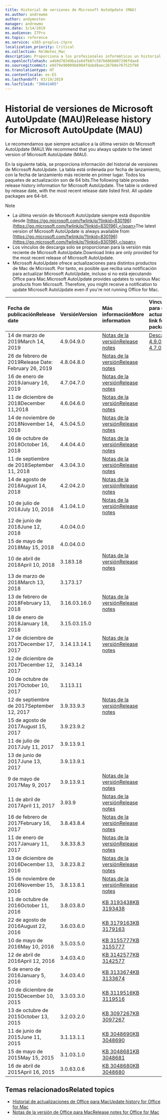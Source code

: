 ```yaml
---
title: Historial de versiones de Microsoft AutoUpdate (MAU)
ms.author: andrewmo
author: andymosten
manager: andrewmo
ms.date: 3/14/2019
ms.audience: ITPro
ms.topic: reference
ms.service: o365-proplus-itpro
localization_priority: Critical
ms.collection: RelNotes_Mac
description: Proporciona a los profesionales informáticos un historial de versiones de Microsoft AutoUpdate (MAU).
ms.openlocfilehash: a4b0d70349ba1e6dfb8fc587b606b007298fdae8
ms.sourcegitcommit: e9d79e90009b8984fdabd8aec267b0e767525f98
ms.translationtype: HT
ms.contentlocale: es-ES
ms.lasthandoff: 03/19/2019
ms.locfileid: "30641405"
---
```

# <a name="release-history-for-microsoft-autoupdate-mau"></a><span data-ttu-id="c0384-103">Historial de versiones de Microsoft AutoUpdate (MAU)</span><span class="sxs-lookup"><span data-stu-id="c0384-103">Release history for Microsoft AutoUpdate (MAU)</span></span>
 
<span data-ttu-id="c0384-104">Le recomendamos que siempre actualice a la última versión de Microsoft AutoUpdate (MAU).</span><span class="sxs-lookup"><span data-stu-id="c0384-104">We recommend that you always update to the latest version of Microsoft AutoUpdate (MAU).</span></span>

<span data-ttu-id="c0384-p101">En la siguiente tabla, se proporciona información del historial de versiones de Microsoft AutoUpdate. La tabla está ordenada por fecha de lanzamiento, con la fecha de lanzamiento más reciente en primer lugar. Todos los paquetes de actualización son de 64 bits.</span><span class="sxs-lookup"><span data-stu-id="c0384-p101">The following table provides release history information for Microsoft AutoUpdate. The table is ordered by release date, with the most recent release date listed first. All update packages are 64-bit.</span></span>


> [!NOTE]
> - <span data-ttu-id="c0384-108">La última versión de Microsoft AutoUpdate siempre está disponible desde [https://go.microsoft.com/fwlink/p/?linkid=830196](https://go.microsoft.com/fwlink/p/?linkid=830196).</span><span class="sxs-lookup"><span data-stu-id="c0384-108">The latest version of Microsoft AutoUpdate is always available from [https://go.microsoft.com/fwlink/p/?linkid=830196](https://go.microsoft.com/fwlink/p/?linkid=830196).</span></span>
> - <span data-ttu-id="c0384-109">Los vínculos de descarga solo se proporcionan para la versión más reciente de Microsoft AutoUpdate.</span><span class="sxs-lookup"><span data-stu-id="c0384-109">Download links are only provided for the most recent release of Microsoft AutoUpdate.</span></span>
> - <span data-ttu-id="c0384-p102">Microsoft AutoUpdate ofrece actualizaciones para distintos productos de Mac de Microsoft. Por tanto, es posible que reciba una notificación para actualizar Microsoft AutoUpdate, incluso si no está ejecutando Office para Mac.</span><span class="sxs-lookup"><span data-stu-id="c0384-p102">Microsoft AutoUpdate provides updates to various Mac products from Microsoft. Therefore, you might receive a notification to update Microsoft AutoUpdate even if you're not running Office for Mac.</span></span>
  
|<span data-ttu-id="c0384-112">**Fecha de publicación**</span><span class="sxs-lookup"><span data-stu-id="c0384-112">**Release date**</span></span>|<span data-ttu-id="c0384-113">**Versión**</span><span class="sxs-lookup"><span data-stu-id="c0384-113">**Version**</span></span>|<span data-ttu-id="c0384-114">**Más información**</span><span class="sxs-lookup"><span data-stu-id="c0384-114">**More information**</span></span>|<span data-ttu-id="c0384-115">**Vínculo de descarga para el paquete de actualización**</span><span class="sxs-lookup"><span data-stu-id="c0384-115">**Download link for the update package**</span></span>|
|:-----|:-----|:-----|:-----|
|<span data-ttu-id="c0384-116">14 de marzo de 2019</span><span class="sxs-lookup"><span data-stu-id="c0384-116">March 14, 2019</span></span> <br/>|<span data-ttu-id="c0384-117">4.9.0</span><span class="sxs-lookup"><span data-stu-id="c0384-117">4.9.0</span></span> <br/> | [<span data-ttu-id="c0384-118">Notas de la versión</span><span class="sxs-lookup"><span data-stu-id="c0384-118">Release notes</span></span>](release-notes-office-for-mac.md#march-2019-release) <br/> |[<span data-ttu-id="c0384-119">Descargar MAU 4.9.0</span><span class="sxs-lookup"><span data-stu-id="c0384-119">Download MAU 4.7.0</span></span>](https://go.microsoft.com/fwlink/p/?linkid=830196) <br/> |
|<span data-ttu-id="c0384-120">26 de febrero de 2019</span><span class="sxs-lookup"><span data-stu-id="c0384-120">Release Date: February 26, 2019</span></span> <br/>|<span data-ttu-id="c0384-121">4.8.0</span><span class="sxs-lookup"><span data-stu-id="c0384-121">4.8.0</span></span> <br/> | [<span data-ttu-id="c0384-122">Notas de la versión</span><span class="sxs-lookup"><span data-stu-id="c0384-122">Release notes</span></span>](release-notes-office-for-mac.md#january-2019-release) <br/> |<br/> |
|<span data-ttu-id="c0384-123">16 de enero de 2019</span><span class="sxs-lookup"><span data-stu-id="c0384-123">January 16, 2019</span></span> <br/>|<span data-ttu-id="c0384-124">4.7.0</span><span class="sxs-lookup"><span data-stu-id="c0384-124">4.7.0</span></span> <br/> | [<span data-ttu-id="c0384-125">Notas de la versión</span><span class="sxs-lookup"><span data-stu-id="c0384-125">Release notes</span></span>](release-notes-office-for-mac.md#january-2019-release) <br/> | |
|<span data-ttu-id="c0384-126">11 de diciembre de 2018</span><span class="sxs-lookup"><span data-stu-id="c0384-126">December 11,2018</span></span> <br/>|<span data-ttu-id="c0384-127">4.6.0</span><span class="sxs-lookup"><span data-stu-id="c0384-127">4.6.0</span></span> <br/> | [<span data-ttu-id="c0384-128">Notas de la versión</span><span class="sxs-lookup"><span data-stu-id="c0384-128">Release notes</span></span>](release-notes-office-for-mac.md#december-2018-release) <br/> ||
|<span data-ttu-id="c0384-129">14 de noviembre de 2018</span><span class="sxs-lookup"><span data-stu-id="c0384-129">November 14, 2018</span></span> <br/> |<span data-ttu-id="c0384-130">4.5.0</span><span class="sxs-lookup"><span data-stu-id="c0384-130">4.5.0</span></span> <br/> |[<span data-ttu-id="c0384-131">Notas de la versión</span><span class="sxs-lookup"><span data-stu-id="c0384-131">Release notes</span></span>](release-notes-office-for-mac.md#november-2018-release) <br/> | |
|<span data-ttu-id="c0384-132">16 de octubre de 2018</span><span class="sxs-lookup"><span data-stu-id="c0384-132">October 16, 2018</span></span> <br/> |<span data-ttu-id="c0384-133">4.4.0</span><span class="sxs-lookup"><span data-stu-id="c0384-133">4.4.0</span></span> <br/> |[<span data-ttu-id="c0384-134">Notas de la versión</span><span class="sxs-lookup"><span data-stu-id="c0384-134">Release notes</span></span>](release-notes-office-for-mac.md#october-2018-release) <br/> | |
|<span data-ttu-id="c0384-135">11 de septiembre de 2018</span><span class="sxs-lookup"><span data-stu-id="c0384-135">September 11, 2018</span></span>  <br/> |<span data-ttu-id="c0384-136">4.3.0</span><span class="sxs-lookup"><span data-stu-id="c0384-136">4.3.0</span></span>  <br/> |[<span data-ttu-id="c0384-137">Notas de la versión</span><span class="sxs-lookup"><span data-stu-id="c0384-137">Release notes</span></span>](release-notes-office-for-mac.md#september-2018-release) <br/> | |
|<span data-ttu-id="c0384-138">14 de agosto de 2018</span><span class="sxs-lookup"><span data-stu-id="c0384-138">August 14, 2018</span></span>  <br/> |<span data-ttu-id="c0384-139">4.2.0</span><span class="sxs-lookup"><span data-stu-id="c0384-139">4.2.0</span></span>  <br/> |[<span data-ttu-id="c0384-140">Notas de la versión</span><span class="sxs-lookup"><span data-stu-id="c0384-140">Release notes</span></span>](release-notes-office-for-mac.md#august-2018-release) <br/> | |
|<span data-ttu-id="c0384-141">10 de julio de 2018</span><span class="sxs-lookup"><span data-stu-id="c0384-141">July 10, 2018</span></span>  <br/> |<span data-ttu-id="c0384-142">4.1.0</span><span class="sxs-lookup"><span data-stu-id="c0384-142">4.1.0</span></span>  <br/> |[<span data-ttu-id="c0384-143">Notas de la versión</span><span class="sxs-lookup"><span data-stu-id="c0384-143">Release notes</span></span>](release-notes-office-for-mac.md#july-2018-release) <br/> | |
|<span data-ttu-id="c0384-144">12 de junio de 2018</span><span class="sxs-lookup"><span data-stu-id="c0384-144">June 12, 2018</span></span>  <br/> |<span data-ttu-id="c0384-145">4.0.0</span><span class="sxs-lookup"><span data-stu-id="c0384-145">4.0.0</span></span>  <br/> |||
|<span data-ttu-id="c0384-146">15 de mayo de 2018</span><span class="sxs-lookup"><span data-stu-id="c0384-146">May 15, 2018</span></span>  <br/> |<span data-ttu-id="c0384-147">4.0.0</span><span class="sxs-lookup"><span data-stu-id="c0384-147">4.0.0</span></span>  <br/> |||
|<span data-ttu-id="c0384-148">10 de abril de 2018</span><span class="sxs-lookup"><span data-stu-id="c0384-148">April 10, 2018</span></span>  <br/> |<span data-ttu-id="c0384-149">3.18</span><span class="sxs-lookup"><span data-stu-id="c0384-149">3.18</span></span>  <br/> |[<span data-ttu-id="c0384-150">Notas de la versión</span><span class="sxs-lookup"><span data-stu-id="c0384-150">Release notes</span></span>](release-notes-office-for-mac.md#april-2018-release) <br/> ||
|<span data-ttu-id="c0384-151">13 de marzo de 2018</span><span class="sxs-lookup"><span data-stu-id="c0384-151">March 13, 2018</span></span>  <br/> |<span data-ttu-id="c0384-152">3.17</span><span class="sxs-lookup"><span data-stu-id="c0384-152">3.17</span></span>  <br/> |||
|<span data-ttu-id="c0384-153">13 de febrero de 2018</span><span class="sxs-lookup"><span data-stu-id="c0384-153">February 13, 2018</span></span>  <br/> |<span data-ttu-id="c0384-154">3.16.0</span><span class="sxs-lookup"><span data-stu-id="c0384-154">3.16.0</span></span>  <br/> |[<span data-ttu-id="c0384-155">Notas de la versión</span><span class="sxs-lookup"><span data-stu-id="c0384-155">Release notes</span></span>](release-notes-office-for-mac.md#february-2018-release) <br/> | <br/> |
|<span data-ttu-id="c0384-156">18 de enero de 2018</span><span class="sxs-lookup"><span data-stu-id="c0384-156">January 18, 2018</span></span>  <br/> |<span data-ttu-id="c0384-157">3.15.0</span><span class="sxs-lookup"><span data-stu-id="c0384-157">3.15.0</span></span>  <br/> |<br/> |
|<span data-ttu-id="c0384-158">17 de diciembre de 2017</span><span class="sxs-lookup"><span data-stu-id="c0384-158">December 17, 2017</span></span>  <br/> |<span data-ttu-id="c0384-159">3.14.1</span><span class="sxs-lookup"><span data-stu-id="c0384-159">3.14.1</span></span>  <br/> |[<span data-ttu-id="c0384-160">Notas de la versión</span><span class="sxs-lookup"><span data-stu-id="c0384-160">Release notes</span></span>](release-notes-office-for-mac.md#december-2017-release) <br/> | <br/> |
|<span data-ttu-id="c0384-161">12 de diciembre de 2017</span><span class="sxs-lookup"><span data-stu-id="c0384-161">December 12, 2017</span></span>  <br/> |<span data-ttu-id="c0384-162">3.14</span><span class="sxs-lookup"><span data-stu-id="c0384-162">3.14</span></span>  <br/> ||  <br/> |
|<span data-ttu-id="c0384-163">10 de octubre de 2017</span><span class="sxs-lookup"><span data-stu-id="c0384-163">October 10, 2017</span></span>  <br/> |<span data-ttu-id="c0384-164">3.11</span><span class="sxs-lookup"><span data-stu-id="c0384-164">3.11</span></span>  <br/> ||<br/> |
|<span data-ttu-id="c0384-165">12 de septiembre de 2017</span><span class="sxs-lookup"><span data-stu-id="c0384-165">September 12, 2017</span></span>  <br/> |<span data-ttu-id="c0384-166">3.9.3</span><span class="sxs-lookup"><span data-stu-id="c0384-166">3.9.3</span></span>  <br/> |[<span data-ttu-id="c0384-167">Notas de la versión</span><span class="sxs-lookup"><span data-stu-id="c0384-167">Release notes</span></span>](release-notes-office-for-mac.md#september-2017-release) <br/> |<br/> |
|<span data-ttu-id="c0384-168">15 de agosto de 2017</span><span class="sxs-lookup"><span data-stu-id="c0384-168">August 15, 2017</span></span>  <br/> |<span data-ttu-id="c0384-169">3.9.2</span><span class="sxs-lookup"><span data-stu-id="c0384-169">3.9.2</span></span>  <br/> || <br/> |
|<span data-ttu-id="c0384-170">11 de julio de 2017</span><span class="sxs-lookup"><span data-stu-id="c0384-170">July 11, 2017</span></span>  <br/> |<span data-ttu-id="c0384-171">3.9.1</span><span class="sxs-lookup"><span data-stu-id="c0384-171">3.9.1</span></span>  <br/> || <br/> |
|<span data-ttu-id="c0384-172">13 de junio de 2017</span><span class="sxs-lookup"><span data-stu-id="c0384-172">June 13, 2017</span></span>  <br/> |<span data-ttu-id="c0384-173">3.9.1</span><span class="sxs-lookup"><span data-stu-id="c0384-173">3.9.1</span></span>  <br/> || <br/> |
|<span data-ttu-id="c0384-174">9 de mayo de 2017</span><span class="sxs-lookup"><span data-stu-id="c0384-174">May 9, 2017</span></span>  <br/> |<span data-ttu-id="c0384-175">3.9.1</span><span class="sxs-lookup"><span data-stu-id="c0384-175">3.9.1</span></span>  <br/> |[<span data-ttu-id="c0384-176">Notas de la versión</span><span class="sxs-lookup"><span data-stu-id="c0384-176">Release notes</span></span>](release-notes-office-for-mac.md#may-2017-release) <br/> | <br/> |
|<span data-ttu-id="c0384-177">11 de abril de 2017</span><span class="sxs-lookup"><span data-stu-id="c0384-177">April 11, 2017</span></span>  <br/> |<span data-ttu-id="c0384-178">3.9</span><span class="sxs-lookup"><span data-stu-id="c0384-178">3.9</span></span>  <br/> |[<span data-ttu-id="c0384-179">Notas de la versión</span><span class="sxs-lookup"><span data-stu-id="c0384-179">Release notes</span></span>](release-notes-office-for-mac.md#april-2017-release) <br/> |  <br/> |
|<span data-ttu-id="c0384-180">16 de febrero de 2017</span><span class="sxs-lookup"><span data-stu-id="c0384-180">February 16, 2017</span></span>  <br/> |<span data-ttu-id="c0384-181">3.8.4</span><span class="sxs-lookup"><span data-stu-id="c0384-181">3.8.4</span></span>  <br/> |[<span data-ttu-id="c0384-182">Notas de la versión</span><span class="sxs-lookup"><span data-stu-id="c0384-182">Release notes</span></span>](release-notes-office-for-mac.md#february-2017-release) <br/> | <br/> |
|<span data-ttu-id="c0384-183">11 de enero de 2017</span><span class="sxs-lookup"><span data-stu-id="c0384-183">January 11, 2017</span></span>  <br/> |<span data-ttu-id="c0384-184">3.8.3</span><span class="sxs-lookup"><span data-stu-id="c0384-184">3.8.3</span></span>  <br/> |[<span data-ttu-id="c0384-185">Notas de la versión</span><span class="sxs-lookup"><span data-stu-id="c0384-185">Release notes</span></span>](release-notes-office-for-mac.md#january-2017-release) <br/> | <br/> |
|<span data-ttu-id="c0384-186">13 de diciembre de 2016</span><span class="sxs-lookup"><span data-stu-id="c0384-186">December 13, 2016</span></span>  <br/> |<span data-ttu-id="c0384-187">3.8.2</span><span class="sxs-lookup"><span data-stu-id="c0384-187">3.8.2</span></span>  <br/> |[<span data-ttu-id="c0384-188">Notas de la versión</span><span class="sxs-lookup"><span data-stu-id="c0384-188">Release notes</span></span>](release-notes-office-for-mac.md#december-2016-release) <br/> | <br/> |
|<span data-ttu-id="c0384-189">15 de noviembre de 2016</span><span class="sxs-lookup"><span data-stu-id="c0384-189">November 15, 2016</span></span>  <br/> |<span data-ttu-id="c0384-190">3.8.1</span><span class="sxs-lookup"><span data-stu-id="c0384-190">3.8.1</span></span>  <br/> |[<span data-ttu-id="c0384-191">Notas de la versión</span><span class="sxs-lookup"><span data-stu-id="c0384-191">Release notes</span></span>](release-notes-office-for-mac.md#november-2016-release) <br/> | <br/> |
|<span data-ttu-id="c0384-192">11 de octubre de 2016</span><span class="sxs-lookup"><span data-stu-id="c0384-192">October 11, 2016</span></span>  <br/> |<span data-ttu-id="c0384-193">3.8.0</span><span class="sxs-lookup"><span data-stu-id="c0384-193">3.8.0</span></span>  <br/> |[<span data-ttu-id="c0384-194">KB 3193438</span><span class="sxs-lookup"><span data-stu-id="c0384-194">KB 3193438</span></span>](https://support.microsoft.com/kb/3193438) <br/> | <br/> |
|<span data-ttu-id="c0384-195">22 de agosto de 2016</span><span class="sxs-lookup"><span data-stu-id="c0384-195">August 22, 2016</span></span>  <br/> |<span data-ttu-id="c0384-196">3.6.0</span><span class="sxs-lookup"><span data-stu-id="c0384-196">3.6.0</span></span>  <br/> |[<span data-ttu-id="c0384-197">KB 3179163</span><span class="sxs-lookup"><span data-stu-id="c0384-197">KB 3179163</span></span>](https://support.microsoft.com/kb/3179163) <br/> | <br/> |
|<span data-ttu-id="c0384-198">10 de mayo de 2016</span><span class="sxs-lookup"><span data-stu-id="c0384-198">May 10, 2016</span></span>  <br/> |<span data-ttu-id="c0384-199">3.5.0</span><span class="sxs-lookup"><span data-stu-id="c0384-199">3.5.0</span></span>  <br/> |[<span data-ttu-id="c0384-200">KB 3155777</span><span class="sxs-lookup"><span data-stu-id="c0384-200">KB 3155777</span></span>](https://support.microsoft.com/kb/3155777) <br/> | <br/> |
|<span data-ttu-id="c0384-201">12 de abril de 2016</span><span class="sxs-lookup"><span data-stu-id="c0384-201">April 12, 2016</span></span>  <br/> |<span data-ttu-id="c0384-202">3.4.0</span><span class="sxs-lookup"><span data-stu-id="c0384-202">3.4.0</span></span>  <br/> |[<span data-ttu-id="c0384-203">KB 3142577</span><span class="sxs-lookup"><span data-stu-id="c0384-203">KB 3142577</span></span>](https://support.microsoft.com/kb/3142577) <br/> | <br/> |
|<span data-ttu-id="c0384-204">5 de enero de 2016</span><span class="sxs-lookup"><span data-stu-id="c0384-204">January 5, 2016</span></span>  <br/> |<span data-ttu-id="c0384-205">3.4.0</span><span class="sxs-lookup"><span data-stu-id="c0384-205">3.4.0</span></span>  <br/> |[<span data-ttu-id="c0384-206">KB 3133674</span><span class="sxs-lookup"><span data-stu-id="c0384-206">KB 3133674</span></span>](https://support.microsoft.com/kb/3133674) <br/> | <br/> |
|<span data-ttu-id="c0384-207">10 de diciembre de 2015</span><span class="sxs-lookup"><span data-stu-id="c0384-207">December 10, 2015</span></span>  <br/> |<span data-ttu-id="c0384-208">3.3.0</span><span class="sxs-lookup"><span data-stu-id="c0384-208">3.3.0</span></span>  <br/> |[<span data-ttu-id="c0384-209">KB 3119516</span><span class="sxs-lookup"><span data-stu-id="c0384-209">KB 3119516</span></span>](https://support.microsoft.com/kb/3119516) <br/> | <br/> |
|<span data-ttu-id="c0384-210">13 de octubre de 2015</span><span class="sxs-lookup"><span data-stu-id="c0384-210">October 13, 2015</span></span>  <br/> |<span data-ttu-id="c0384-211">3.2.0</span><span class="sxs-lookup"><span data-stu-id="c0384-211">3.2.0</span></span>  <br/> |[<span data-ttu-id="c0384-212">KB 3097267</span><span class="sxs-lookup"><span data-stu-id="c0384-212">KB 3097267</span></span>](https://support.microsoft.com/kb/3097267) <br/> | <br/> |
|<span data-ttu-id="c0384-213">11 de junio de 2015</span><span class="sxs-lookup"><span data-stu-id="c0384-213">June 11, 2015</span></span>  <br/> |<span data-ttu-id="c0384-214">3.1.1</span><span class="sxs-lookup"><span data-stu-id="c0384-214">3.1.1</span></span>  <br/> |[<span data-ttu-id="c0384-215">KB 3048690</span><span class="sxs-lookup"><span data-stu-id="c0384-215">KB 3048690</span></span>](https://support.microsoft.com/kb/3048690) <br/> | <br/> |
|<span data-ttu-id="c0384-216">15 de mayo de 2015</span><span class="sxs-lookup"><span data-stu-id="c0384-216">May 15, 2015</span></span>  <br/> |<span data-ttu-id="c0384-217">3.1.0</span><span class="sxs-lookup"><span data-stu-id="c0384-217">3.1.0</span></span>  <br/> |[<span data-ttu-id="c0384-218">KB 3048681</span><span class="sxs-lookup"><span data-stu-id="c0384-218">KB 3048681</span></span>](https://support.microsoft.com/kb/3048681) <br/> | <br/> |
|<span data-ttu-id="c0384-219">16 de abril de 2015</span><span class="sxs-lookup"><span data-stu-id="c0384-219">April 16, 2015</span></span>  <br/> |<span data-ttu-id="c0384-220">3.0.6</span><span class="sxs-lookup"><span data-stu-id="c0384-220">3.0.6</span></span>  <br/> |[<span data-ttu-id="c0384-221">KB 3048680</span><span class="sxs-lookup"><span data-stu-id="c0384-221">KB 3048680</span></span>](https://support.microsoft.com/kb/3048680) <br/> | <br/> |

## <a name="related-topics"></a><span data-ttu-id="c0384-222">Temas relacionados</span><span class="sxs-lookup"><span data-stu-id="c0384-222">Related topics</span></span>

- [<span data-ttu-id="c0384-223">Historial de actualizaciones de Office para Mac</span><span class="sxs-lookup"><span data-stu-id="c0384-223">Update history for Office for Mac</span></span>](update-history-office-for-mac.md)
- [<span data-ttu-id="c0384-224">Notas de la versión de Office para Mac</span><span class="sxs-lookup"><span data-stu-id="c0384-224">Release notes for Office for Mac</span></span>](release-notes-office-for-mac.md) 
